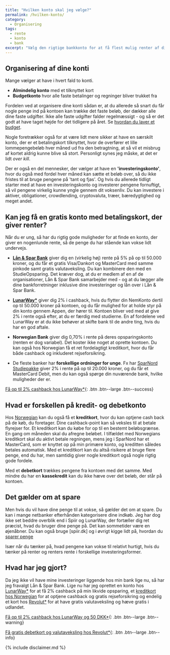 ```yaml
---
title: "Hvilken konto skal jeg vælge?"
permalink: /hvilken-konto/
category:
  - Organisering
tags:
  - rente
  - konto
  - bank
excerpt: "Vælg den rigtige bankkonto for at få flest mulig renter af dine penge. Som ung har du gode muligheder for at få en gratis bankkonto."
---
```


## Organisering af dine konti

Mange vælger at have i hvert fald to konti.

- **Almindelig konto** med et tilknyttet kort
- **Budgetkonto** hvor alle faste betalinger og regninger bliver trukket fra

Fordelen ved at organisere dine konti sådan er, at du allerede så snart du får nogle penge ind på kontoen kan trække det faste beløb, der dækker alle dine faste udgifter. Ikke alle faste udgifter falder regelmæssigt - og så er det godt at have taget højde for det tidligere på året. Se [hvordan du laver et budget](/spar-penge/).

Nogle foretrækker også for at være lidt mere sikker at have en særskilt konto, der er et betalingskort tilknyttet, hvor de overfører et lille lommepengebeløb hver måned ud fra den betragtning, at så vil et misbrug af kortet aldrig kunne blive så stort. Personligt synes jeg måske, at det er lidt _over kill_.

Der er også en del mennesker, der vælger at have en **'investeringskonto'**, hvor du også med fordel hver måned kan sætte et beløb over, så du ikke fristes til at bruge pengene på 'tant og fjas'. Og hvis du allerede tidligt starter med at have en investeringskonto og investerer pengene fornuftigt, så vil pengene virkelig kunne yngle gennem dit voksenliv. Du kan investere i aktiver, obligationer, crowdlending, cryptovaluta, træer, bæredygtighed og meget andet.

## Kan jeg få en gratis konto med betalingskort, der giver renter?

Når du er ung, så har du rigtig gode muligheder for at finde en konto, der giver en nogenlunde rente, så de penge du har stående kan vokse lidt undervejs.

- **[Lån & Spar Bank](https://www.lsb.dk/lsb/content/studiekonto/atikler/faa_studiekonto/sysops_medl)** giver dig en (virkelig høj) rente på 5% på op til 50.000 kroner, og du får et gratis Visa/Dankort og MasterCard med samme pinkode samt gratis valutaveksling. Du kan kombinere den med en StudieOpsparing. Det kræver dog, at du er medlem af en af de organisationer, Lån & Spar Bank samarbejder med - og at du lægger alle dine bankforretninger inklusive dine investeringer og lån over i Lån & Spar Bank.

- **[LunarWay\*](/go/lunarway/)** giver dig 2% i cashback, hvis du flytter din NemKonto dertil op til 50.000 kroner på kontoen, og du får mulighed for at holde styr på din konto gennem Appen, der hører til. Kontoen bliver ved med at give 2% i rente også efter, at du er færdig med studierne. En af fordelene ved LunarWay er at du ikke behøver at skifte bank til de andre ting, hvis du har en god aftale.

- **Norwegian Bank** giver dig 0,70% i rente på deres opsparingskonto (renten er dog variabel). Det koster ikke noget at oprette kontoen. Du kan også hos Norwegian få et ret fordelagtigt kreditkort, hvor du får både cashback og inkluderet rejseforsikring.

- De fleste banker har **forskellige ordninger for unge**. Fx har [SparNord Studiepakke](https://www.studiepakke.dk/) giver 2% i rente på op til 20.000 kroner, og du får et MasterCard Debit, men du kan også spørge din nuværende bank, hvilke muligheder der er.

[Få op til 2% cashback hos LunarWay\*](/go/lunarway/){: .btn .btn--large .btn--success}

## Hvad er forskellen på kredit- og debetkonto

Hos [Norwegian](/go/norwegian/) kan du også få et **kreditkort**, hvor du kan optjene cash back på de køb, du foretager. Dine cashback-point kan så veksles til at betale flyrejser for. Et kreditkort kan du købe for op til en bestemt beløbsgrænse. En gang om måneden skal du afregne beløbet. I tilfældet med Norwegians kreditkort skal du aktivt betale regningen, mens jeg i SparNord har et MasterCard, som er knyttet op på min primære konto, og kreditten således betales automatisk. Med et kreditkort kan du altså risikere at bruge flere penge, end du har, men samtidig giver nogle kreditkort også nogle rigtig gode fordele.

Med et **debetkort** trækkes pengene fra kontoen med det samme. Med mindre du har en **kassekredit** kan du ikke hæve over det beløb, der står på kontoen.

## Det gælder om at spare

Men hvis du vil have dine penge til at vokse, så gælder det om at spare. Du kan i mange netbanker efterhånden kategorisere dine indkøb. Jeg har dog ikke set beddre overblik end i Spiir og LunarWay, der fortæller dig ret præcist, hvad du bruger dine penge på. Det kan sommetider være en øjenåbner. Du kan også bruge [spiir.dk] og i øvrigt kigge lidt på, hvordan du [sparer penge](/spar-penge/)

Især når du tænker på, hvad pengene kan vokse til relativt hurtigt, hvis du tænker på renter og renters rente i forskellige investeringsformer.

## Hvad har jeg gjort?

Da jeg ikke vil have mine investeringer liggende hos min bank lige nu, så har jeg fravalgt Lån & Spar Bank. Lige nu har jeg oprettet en konto hos [LunarWay*](/go/lunarway/) for at få 2% cashback på min likvide opsparing, et [kreditkort hos Norwegian](/go/norwegian/) for at optjene cashback og gratis rejseforsikring og endelig et kort hos [Revolut*](/go/revolut/) for at have gratis valutaveksling og hæve gratis i udlandet.

[Få op til 2% cashback hos LunarWay og 50 DKK\*](/go/lunarway/){: .btn .btn--large .btn--warning}

[Få gratis debetkort og valutaveksling hos Revolut\*](/go/revolut/){: .btn .btn--large .btn--info}

{% include disclaimer.md %}
